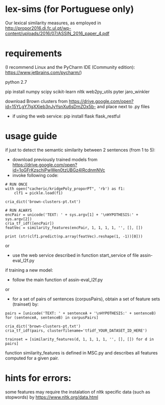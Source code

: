 # lex-sims (for Portuguese only)
Our lexical similarity measures, as employed in http://propor2016.di.fc.ul.pt/wp-content/uploads/2016/07/ASSIN_2016_paper_4.pdf


# requirements

(I recommend Linux and the PyCharm IDE (Community edition): https://www.jetbrains.com/pycharm/)

python 2.7

pip install numpy scipy scikit-learn nltk web2py_utils pyter jaro_winkler

download Brown clusters from https://drive.google.com/open?id=15YLgY7lgXXieb3nJyYsnXu6sDmZOx5b-
and place next to .py files

- if using the web service:
pip install flask flask_restful


# usage guide

if just to detect the semantic similarity between 2 sentences (from 1 to 5):
- download previously trained models from https://drive.google.com/open?id=1oGFrKzschiPwWen0tzUBGz4IRcdnmNVc
- invoke following code:

```
# RUN ONCE
with open("cacheric/kridgePoly_proporPT", 'rb') as f1:
    clf1 = pickle.load(f1)

cria_dict('brown-clusters-pt.txt')

# RUN ALWAYS
encPair = unicode('TEXT: ' + sys.argv[1] + '\nHYPOTHESIS:' + sys.argv[2])
cria_tf_idf([encPair])
featVec = similarity_features(encPair, 1, 1, 1, 1, '', [], [])

print (str(clf1.predict(np.array(featVec).reshape(1, -1))[0]))
```
or
- use the web service described in function start_service of file assin-eval_l2f.py

if training a new model:
- follow the main function of assin-eval_l2f.py

or

- for a set of pairs of sentences (corpusPairs), obtain a set of feature sets (trainset) by:
```
pairs = [unicode('TEXT: ' + sentenceA + '\nHYPOTHESIS:' + sentenceB) for (sentenceA, sentenceB) in corpusPairs]

cria_dict('brown-clusters-pt.txt')
cria_tf_idf(pairs, clusterfilename='tfidf_YOUR_DATASET_ID_HERE')

trainset = [similarity_features(d, 1, 1, 1, 1, '', [], []) for d in pairs]
```

function similarity_features is defined in MSC.py and describes all features computed for a given pair. 


# hints for errors:

some features may require the instalation of nltk specific data (such as stopwords) by https://www.nltk.org/data.html

